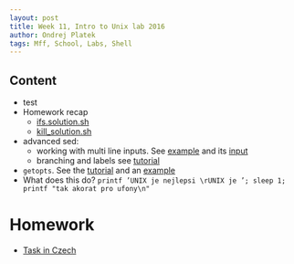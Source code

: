 ```yaml
---
layout: post
title: Week 11, Intro to Unix lab 2016
author: Ondrej Platek
tags: Mff, School, Labs, Shell
---
```


## Content 
- test
- Homework recap
    - [ifs.solution.sh](/downloads/ifs.solution.sh)
    - [kill_solution.sh](/downloads/kill_solution.sh)
- advanced sed: 
    - working with multi line inputs. See [example](/downloads/week10_sed.sh) and its [input](/downloads/headlines.txt)
    - branching and labels see [tutorial](http://docstore.mik.ua/orelly/unix/upt/ch34_20.htm)
- `getopts`. See the [tutorial](http://wiki.bash-hackers.org/howto/getopts_tutorial) and an [example](/downloads/week10_getopts.sh)
- What does this do? `printf ’UNIX je nejlepsi \rUNIX je ’; sleep 1; printf "tak akorat pro ufony\n"`



# Homework 
- [Task in Czech](/downloads/status_bar.task.md)
